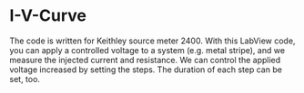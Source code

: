 # I-V-Curve
The code is written for Keithley source meter 2400. 
With this LabView code, you can apply a controlled voltage to a system (e.g. metal stripe), and we measure the injected current and resistance. We can control
the applied voltage increased by setting the steps. The duration of each step can be set, too.  
